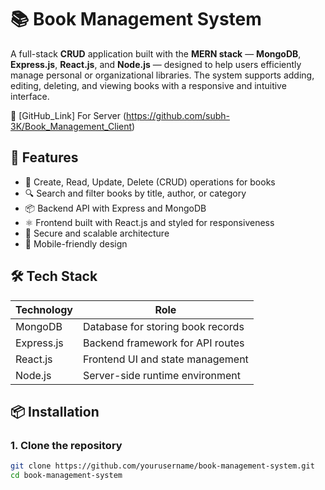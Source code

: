 # 📚 Book Management System

A full-stack **CRUD** application built with the **MERN stack** — **MongoDB**, **Express.js**, **React.js**, and **Node.js** — designed to help users efficiently manage personal or organizational libraries. The system supports adding, editing, deleting, and viewing books with a responsive and intuitive interface.

🔗 [GitHub_Link] For Server (https://github.com/subh-3K/Book_Management_Client)

## 🚀 Features

- 📝 Create, Read, Update, Delete (CRUD) operations for books
- 🔍 Search and filter books by title, author, or category
- 📦 Backend API with Express and MongoDB
- ⚛️ Frontend built with React.js and styled for responsiveness
- 🔐 Secure and scalable architecture
- 📱 Mobile-friendly design

## 🛠️ Tech Stack

| Technology   | Role                     |
|--------------|--------------------------|
| MongoDB      | Database for storing book records |
| Express.js   | Backend framework for API routes |
| React.js     | Frontend UI and state management |
| Node.js      | Server-side runtime environment |

## 📦 Installation

### 1. Clone the repository

```bash
git clone https://github.com/yourusername/book-management-system.git
cd book-management-system
